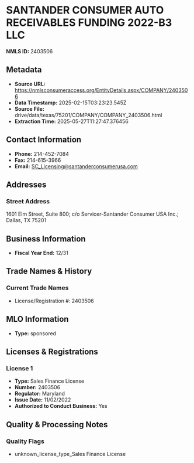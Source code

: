 # SANTANDER CONSUMER AUTO RECEIVABLES FUNDING 2022-B3 LLC

**NMLS ID:** 2403506

## Metadata
- **Source URL:** https://nmlsconsumeraccess.org/EntityDetails.aspx/COMPANY/2403506
- **Data Timestamp:** 2025-02-15T03:23:23.545Z
- **Source File:** drive/data/texas/75201/COMPANY/COMPANY_2403506.html
- **Extraction Time:** 2025-05-27T11:27:47.376456

## Contact Information
- **Phone:** 214-452-7084
- **Fax:** 214-615-3966
- **Email:** SC_Licensing@santanderconsumerusa.com

## Addresses
### Street Address
1601 Elm Street, Suite 800; c/o Servicer-Santander Consumer USA Inc.; Dallas, TX 75201

## Business Information
- **Fiscal Year End:** 12/31

## Trade Names & History
### Current Trade Names
- License/Registration #: 2403506

## MLO Information
- **Type:** sponsored

## Licenses & Registrations

### License 1
- **Type:** Sales Finance License
- **Number:** 2403506
- **Regulator:** Maryland
- **Issue Date:** 11/02/2022
- **Authorized to Conduct Business:** Yes

## Quality & Processing Notes
### Quality Flags
- unknown_license_type_Sales Finance License
